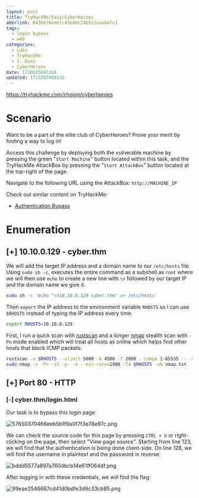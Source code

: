 ```yaml
---
layout: post
title: TryHackMe/Easy/CyberHeroes
abbrlink: 0430e76eee1c43e8bc24b5c2caab4fe1
tags:
  - login bypass
  - web
categories:
  - Labs
  - TryHackMe
  - 1. Easy
  - CyberHeroes
date: 1720025647264
updated: 1721507488132
---
```


<https://tryhackme.com/r/room/cyberheroes>

# Scenario

Want to be a part of the elite club of CyberHeroes? Prove your merit by finding a way to log in!

Access this challenge by deploying both the vulnerable machine by pressing the green "`Start Machine`" button located within this task, and the TryHackMe AttackBox by pressing the  "`Start AttackBox`" button located at the top-right of the page.

Navigate to the following URL using the AttackBox: `http://MACHINE_IP`

Check out similar content on TryHackMe:

- [Authentication Bypass](https://tryhackme.com/room/authenticationbypass)

# Enumeration

## \[+] 10.10.0.129 - cyber.thm

We will add the target IP address and a domain name to our `/etc/hosts` file. Using `sudo sh -c`, executes the entire command as a subshell as `root` where we will then use `echo` to create a new line with `\n` followed by our target IP and the domain name we give it.

```sh
sudo sh -c 'echo "\n10.10.0.129 cyber.thm" >> /etc/hosts'
```

Then `export` the IP address to the environment variable `RHOSTS` so I can use `$RHOSTS` instead of typing the IP address every time.

```sh
export RHOSTS=10.10.0.129
```

First, I run a quick scan with [rustscan](https://github.com/RustScan/RustScan) and a longer [nmap](https://nmap.org/) stealth scan with `-Pn` mode enabled which will treat all hosts as online which helps find other hosts that block ICMP packets:

```sh
rustscan -a $RHOSTS --ulimit 5000 -b 4500 -t 2000 --range 1-65535 -- -sC -sV
sudo nmap -v -Pn -sS -p- -A --min-rate=1000 -T4 $RHOSTS -oN nmap.txt
```

## \[+] Port 80 - HTTP

### \[-] cyber.thm/login.html

Our task is to bypass this login page:

![57650370466eeb5b1f9a0f7f3e78e97c.png](/resources/306032e295e746e29140941f592a1fe1.png)

We can check the source code for this page by pressing `CTRL + U` or right-clicking on the page, then select "View page source". Starting from line 123, we will find that the authentication is being done client-side. On line 128, we will find the username in plaintext and the password in reverse:

![bddd5577a897a760dbcb14e61ff064df.png](/resources/77179fe423274d5b99d0dd281895c636.png)

After logging in with these credentials, we will find the flag:

![99eae2546667cd41d0bdfe3d9c33cb85.png](/resources/6d47904e4b76431b9ba1bb627fec5839.png)
